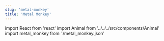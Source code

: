 ```yaml
---
slug: 'metal-monkey'
title: 'Metal Monkey'
---
```


import React from 'react'
import Animal from '../../../src/components/Animal'
import metal_monkey from './metal_monkey.json'

<Animal data={metal_monkey} />

